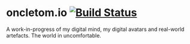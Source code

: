 # oncletom.io [![Build Status](https://travis-ci.org/oncletom/oncletom.io.svg?branch=master)](https://travis-ci.org/oncletom/oncletom.io)

A work-in-progress of my digital mind, my digital avatars and real-world artefacts. The world in uncomfortable.
